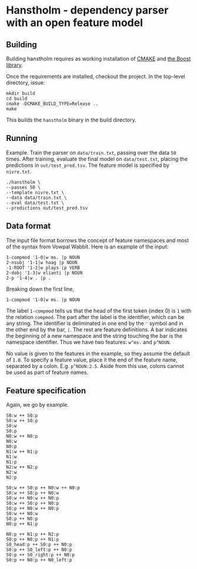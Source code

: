 # Hanstholm - dependency parser with an open feature model


## Building

Building hanstholm requires as working installation of  [CMAKE](http://www.cmake.org/) and [the Boost library](http://www.boost.org/).

Once the requirements are installed, checkout the project. In the top-level directory, issue:

```
mkdir build
cd build
cmake -DCMAKE_BUILD_TYPE=Release ..
make
```

This builds the `hanstholm` binary in the build directory. 

## Running

Example. Train the parser on `data/train.txt`, passing over the data `50` times. After training, evaluate the final model on `data/test.txt`, placing the predictions in `out/test_pred.tsv`. The feature model is specified by `nivre.txt`.

```
./hanstholm \
--passes 50 \
--template nivre.txt \
--data data/train.txt \
--eval data/test.txt \
--predictions out/test_pred.tsv
```

## Data format

The input file format borrows the concept of feature namespaces and most of the syntax from Vowpal Wabbit. Here is an example of the input: 

```
1-compmod '1-0|w ms. |p NOUN
2-nsubj '1-1|w haag |p NOUN
-1-ROOT '1-2|w plays |p VERB
2-dobj '1-3|w elianti |p NOUN
2-p '1-4|w . |p .
```

Breaking down the first line, 

```
1-compmod '1-0|w ms. |p NOUN
```

The label `1-compmod` tells us that the head of the first token (index 0) is `1` with the relation `compmod`. The part after the label is the identifier, which can be any string. The identifier is deliminated in one end by the `'` symbol and in the other end by the bar, `|`. The rest are feature definitions. A bar indicates the beginning of a new namespace and the string touching the bar is the namespace identifier. Thus we have two features: `w^ms.` and `p^NOUN`. 

No value is given to the features in the example, so they assume the default of `1.0`. To specify a feature value, place it the end of the feature name, separated by a colon. E.g. `p^NOUN:2.5`. Aside from this use, colons cannot be used as part of feature names. 

## Feature specification 

Again, we go by example. 

```
S0:w ++ S0:p
S0:w ++ S0:p
S0:w
S0:p
N0:w ++ N0:p
N0:w
N0:p
N1:w ++ N1:p
N1:w
N1:p
N2:w ++ N2:p
N2:w
N2:p

S0:w ++ S0:p ++ N0:w ++ N0:p
S0:w ++ S0:p ++ N0:w
S0:w ++ N0:w ++ N0:p
S0:w ++ S0:p ++ N0:p
S0:p ++ N0:w ++ N0:p
S0:w ++ N0:w
S0:p ++ N0:p
N0:p ++ N1:p

N0:p ++ N1:p ++ N2:p
S0:p ++ N0:p ++ N1:p
S0_head:p ++ S0:p ++ N0:p
S0:p ++ S0_left:p ++ N0:p
S0:p ++ S0_right:p ++ N0:p
S0:p ++ N0:p ++ N0_left:p
```
